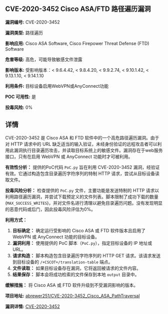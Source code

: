 ## CVE-2020-3452 Cisco ASA/FTD 路径遍历漏洞

**漏洞编号:** CVE-2020-3452

**漏洞类型:** 路径遍历

**影响应用:** Cisco ASA Software, Cisco Firepower Threat Defense (FTD) Software

**危害等级:** 高危，可能导致敏感文件泄露

**影响版本:** 受影响版本：< 9.6.4.42, < 9.8.4.20, < 9.9.2.74, < 9.10.1.42, < 9.13.1.10, < 9.14.1.10

**利用条件:** 目标设备启用WebVPN或AnyConnect功能

**POC 可用性:** 是

**投毒风险:** 0%

## 详情

CVE-2020-3452 是 Cisco ASA 和 FTD 软件中的一个高危路径遍历漏洞。由于对 HTTP 请求中的 URL 缺乏适当的输入验证，未经身份验证的远程攻击者可以利用此漏洞执行目录遍历攻击，并读取目标系统上的敏感文件。漏洞存在于web服务接口，只有在启用 WebVPN 或 AnyConnect 功能时才可被利用。

**有效性分析：**
提供的PoC代码 `PoC.py` 旨在利用 CVE-2020-3452 漏洞，经验证有效。它通过构造包含目录遍历字符序列的特制 HTTP 请求，尝试从目标设备读取文件。

**投毒风险分析：**
检查提供的 `PoC.py` 文件，主要功能是发送特制的 HTTP 请求以利用路径遍历漏洞，并尝试下载预定义的文件列表。脚本限制了成功下载的数量 (`MAX_SUCCESS_WRITES`)，并对文件名进行清理以避免目录遍历问题。没有发现明显的恶意代码或后门，因此投毒风险评估为0%。

**利用方式：**
1.  **目标确定：** 确定运行受影响的 Cisco ASA 或 FTD 软件版本且启用了 WebVPN 或 AnyConnect 功能的目标设备。
2.  **漏洞利用：** 使用提供的 PoC 脚本（`PoC.py`），指定目标设备的 IP 地址或 URL。
3.  **请求构造：** 脚本构造包含目录遍历字符序列的 HTTP GET 请求。该请求发送到目标设备的 `/+CSCOT+/translation-table` 端点。
4.  **文件读取：** 如果目标设备存在漏洞，它将返回被请求的文件内容。
5.  **结果保存：** 脚本会将成功检索的文件保存到本地 `output` 目录中。

**缓解措施：**
将 Cisco ASA 或 FTD 软件升级到不受漏洞影响的版本。

**项目地址:** [abrewer251/CVE-2020-3452_Cisco_ASA_PathTraversal](https://github.com/abrewer251/CVE-2020-3452_Cisco_ASA_PathTraversal)

**漏洞详情:** [CVE-2020-3452](https://nvd.nist.gov/vuln/detail/CVE-2020-3452)